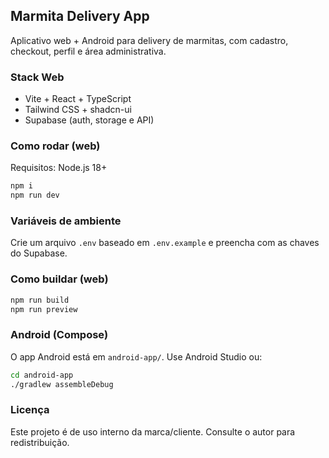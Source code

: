 ## Marmita Delivery App

Aplicativo web + Android para delivery de marmitas, com cadastro, checkout, perfil e área administrativa.

### Stack Web
- Vite + React + TypeScript
- Tailwind CSS + shadcn-ui
- Supabase (auth, storage e API)

### Como rodar (web)
Requisitos: Node.js 18+

```sh
npm i
npm run dev
```

### Variáveis de ambiente
Crie um arquivo `.env` baseado em `.env.example` e preencha com as chaves do Supabase.

### Como buildar (web)
```sh
npm run build
npm run preview
```

### Android (Compose)
O app Android está em `android-app/`. Use Android Studio ou:

```sh
cd android-app
./gradlew assembleDebug
```

### Licença
Este projeto é de uso interno da marca/cliente. Consulte o autor para redistribuição.
